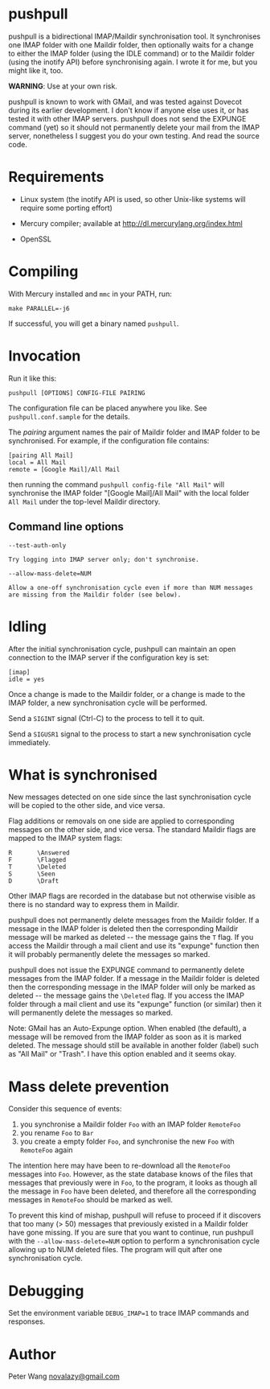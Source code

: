 pushpull
========

pushpull is a bidirectional IMAP/Maildir synchronisation tool.
It synchronises one IMAP folder with one Maildir folder, then optionally
waits for a change to either the IMAP folder (using the IDLE command) or
to the Maildir folder (using the inotify API) before synchronising again.
I wrote it for me, but you might like it, too.

**WARNING**: Use at your own risk.

pushpull is known to work with GMail, and was tested against Dovecot
during its earlier development. I don't know if anyone else uses it,
or has tested it with other IMAP servers.
pushpull does not send the EXPUNGE command (yet) so it should not
permanently delete your mail from the IMAP server, nonetheless I suggest
you do your own testing. And read the source code.


Requirements
============

  * Linux system (the inotify API is used, so other Unix-like systems will
    require some porting effort)

  * Mercury compiler; available at <http://dl.mercurylang.org/index.html>

  * OpenSSL


Compiling
=========

With Mercury installed and `mmc` in your PATH, run:

    make PARALLEL=-j6

If successful, you will get a binary named `pushpull`.


Invocation
==========

Run it like this:

    pushpull [OPTIONS] CONFIG-FILE PAIRING

The configuration file can be placed anywhere you like.
See `pushpull.conf.sample` for the details.

The *pairing* argument names the pair of Maildir folder and IMAP folder to
be synchronised.  For example, if the configuration file contains:

    [pairing All Mail]
    local = All Mail
    remote = [Google Mail]/All Mail

then running the command `pushpull config-file "All Mail"` will synchronise
the IMAP folder "[Google Mail]/All Mail" with the local folder `All Mail`
under the top-level Maildir directory.

Command line options
--------------------

`--test-auth-only`

    Try logging into IMAP server only; don't synchronise.

`--allow-mass-delete=NUM`

    Allow a one-off synchronisation cycle even if more than NUM messages
    are missing from the Maildir folder (see below).


Idling
======

After the initial synchronisation cycle, pushpull can maintain an open
connection to the IMAP server if the configuration key is set:

    [imap]
    idle = yes

Once a change is made to the Maildir folder, or a change is made to the
IMAP folder, a new synchronisation cycle will be performed.

Send a `SIGINT` signal (Ctrl-C) to the process to tell it to quit.

Send a `SIGUSR1` signal to the process to start a new synchronisation
cycle immediately.


What is synchronised
====================

New messages detected on one side since the last synchronisation cycle will
be copied to the other side, and vice versa.

Flag additions or removals on one side are applied to corresponding messages
on the other side, and vice versa.  The standard Maildir flags are mapped to
the IMAP system flags:

    R       \Answered
    F       \Flagged
    T       \Deleted
    S       \Seen
    D       \Draft

Other IMAP flags are recorded in the database but not otherwise visible as
there is no standard way to express them in Maildir.

pushpull does not permanently delete messages from the Maildir folder.
If a message in the IMAP folder is deleted then the corresponding Maildir
message will be marked as deleted -- the message gains the `T` flag.
If you access the Maildir through a mail client and use its "expunge"
function then it will probably permanently delete the messages so marked.

pushpull does not issue the EXPUNGE command to permanently delete messages
from the IMAP folder.  If a message in the Maildir folder is deleted then
the corresponding message in the IMAP folder will only be marked as deleted
-- the message gains the `\Deleted` flag.  If you access the IMAP folder
through a mail client and use its "expunge" function (or similar) then it
will permanently delete the messages so marked.

Note: GMail has an Auto-Expunge option.  When enabled (the default), a
message will be removed from the IMAP folder as soon as it is marked
deleted.  The message should still be available in another folder (label)
such as "All Mail" or "Trash".  I have this option enabled and it seems
okay.


Mass delete prevention
======================

Consider this sequence of events:

 1. you synchronise a Maildir folder `Foo` with an IMAP folder `RemoteFoo`
 2. you rename `Foo` to `Bar`
 3. you create a empty folder `Foo`, and synchronise the new `Foo` with
    `RemoteFoo` again

The intention here may have been to re-download all the `RemoteFoo` messages
into `Foo`. However, as the state database knows of the files that messages
that previously were in `Foo`, to the program, it looks as though all the
message in `Foo` have been deleted, and therefore all the corresponding
messages in `RemoteFoo` should be marked as well.

To prevent this kind of mishap, pushpull will refuse to proceed if it
discovers that too many (> 50) messages that previously existed in a Maildir
folder have gone missing. If you are sure that you want to continue,
run pushpull with the `--allow-mass-delete=NUM` option to perform a
synchronisation cycle allowing up to NUM deleted files.
The program will quit after one synchronisation cycle.


Debugging
=========

Set the environment variable `DEBUG_IMAP=1` to trace IMAP commands and
responses.


Author
======

Peter Wang <novalazy@gmail.com>

